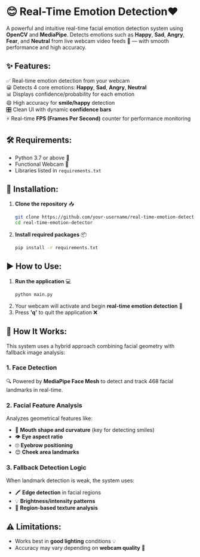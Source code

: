 # 😊 Real-Time Emotion Detection❤️

A powerful and intuitive real-time facial emotion detection system using **OpenCV** and **MediaPipe**. Detects emotions such as **Happy**, **Sad**, **Angry**, **Fear**, and **Neutral** from live webcam video feeds 🎥 — with smooth performance and high accuracy.

## ✨ Features:

✅ Real-time emotion detection from your webcam  
😀 Detects 4 core emotions: **Happy**, **Sad**, **Angry**, **Neutral**  
📊 Displays confidence/probability for each emotion  
😄 High accuracy for **smile/happy** detection  
🎛️ Clean UI with dynamic **confidence bars**  
⚡ Real-time **FPS (Frames Per Second)** counter for performance monitoring  

## 🛠 Requirements:

- Python 3.7 or above 🐍  
- Functional Webcam 🎥  
- Libraries listed in `requirements.txt`

## 🚀 Installation:

1. **Clone the repository** 📥
   ```bash
   git clone https://github.com/your-username/real-time-emotion-detector.git
   cd real-time-emotion-detector
   ```
2. **Install required packages** 📦
   ```bash
   pip install -r requirements.txt
   ```

## ▶️ How to Use:

1. **Run the application** 💻
   ```bash
   python main.py
   ```
2. Your webcam will activate and begin **real-time emotion detection** 🧠  
3. Press **'q'** to quit the application ❌

## 🧠 How It Works:

This system uses a hybrid approach combining facial geometry with fallback image analysis:

### 1. **Face Detection**  
🔍 Powered by **MediaPipe Face Mesh** to detect and track 468 facial landmarks in real-time.

### 2. **Facial Feature Analysis**  
Analyzes geometrical features like:
- 👄 **Mouth shape and curvature** (key for detecting smiles)
- 👁 **Eye aspect ratio**
- 🙄 **Eyebrow positioning**
- 😊 **Cheek area landmarks**

### 3. **Fallback Detection Logic**  
When landmark detection is weak, the system uses:
- 🖍 **Edge detection** in facial regions  
- 💡 **Brightness/intensity patterns**  
- 🔲 **Region-based texture analysis**
  
## ⚠️ Limitations:

- Works best in **good lighting** conditions 💡  
- Accuracy may vary depending on **webcam quality** 📸  
